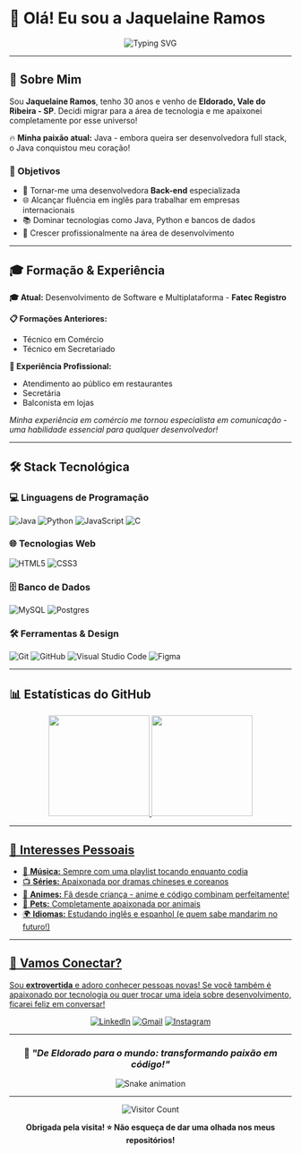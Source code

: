 # 👋 Olá! Eu sou a Jaquelaine Ramos

<div align="center">

![Typing SVG](https://readme-typing-svg.herokuapp.com/?color=ff69b4&size=35&center=true&vCenter=true&width=1000&lines=Bem-vinda+ao+meu+perfil!+🚀;Aspirante+a+Desenvolvedora+Back-end;Apaixonada+por+Java+e+Tecnologia!;De+Eldorado-SP+para+o+mundo+da+tech!+💻)

</div>

---

## 🌟 Sobre Mim

Sou **Jaquelaine Ramos**, tenho 30 anos e venho de **Eldorado, Vale do Ribeira - SP**. Decidi migrar para a área de tecnologia e me apaixonei completamente por esse universo! 

🔥 **Minha paixão atual:** Java - embora queira ser desenvolvedora full stack, o Java conquistou meu coração!

### 🎯 Objetivos
- 🚀 Tornar-me uma desenvolvedora **Back-end** especializada
- 🌐 Alcançar fluência em inglês para trabalhar em empresas internacionais
- 📚 Dominar tecnologias como Java, Python e bancos de dados
- 🌟 Crescer profissionalmente na área de desenvolvimento

---

## 🎓 Formação & Experiência

**🎓 Atual:** Desenvolvimento de Software e Multiplataforma - **Fatec Registro**

**📋 Formações Anteriores:**
- Técnico em Comércio
- Técnico em Secretariado

**💼 Experiência Profissional:**
- Atendimento ao público em restaurantes
- Secretária
- Balconista em lojas

*Minha experiência em comércio me tornou especialista em comunicação - uma habilidade essencial para qualquer desenvolvedor!*

---

## 🛠️ Stack Tecnológica

### 💻 Linguagens de Programação
![Java](https://img.shields.io/badge/java-%23ED8B00.svg?style=for-the-badge&logo=openjdk&logoColor=white)
![Python](https://img.shields.io/badge/python-3670A1?style=for-the-badge&logo=python&logoColor=ffdd54)
![JavaScript](https://img.shields.io/badge/javascript-%23323330.svg?style=for-the-badge&logo=javascript&logoColor=%23F7DF1E)
![C](https://img.shields.io/badge/c-%2300599C.svg?style=for-the-badge&logo=c&logoColor=white)

### 🌐 Tecnologias Web
![HTML5](https://img.shields.io/badge/html5-%23E34F26.svg?style=for-the-badge&logo=html5&logoColor=white)
![CSS3](https://img.shields.io/badge/css3-%231572B6.svg?style=for-the-badge&logo=css3&logoColor=white)

### 🗄️ Banco de Dados
![MySQL](https://img.shields.io/badge/mysql-%2300f.svg?style=for-the-badge&logo=mysql&logoColor=white)
![Postgres](https://img.shields.io/badge/postgres-%23316192.svg?style=for-the-badge&logo=postgresql&logoColor=white)

### 🛠️ Ferramentas & Design
![Git](https://img.shields.io/badge/git-%23F05033.svg?style=for-the-badge&logo=git&logoColor=white)
![GitHub](https://img.shields.io/badge/github-%23121011.svg?style=for-the-badge&logo=github&logoColor=white)
![Visual Studio Code](https://img.shields.io/badge/Visual%20Studio%20Code-0078d7.svg?style=for-the-badge&logo=visual-studio-code&logoColor=white)
![Figma](https://img.shields.io/badge/figma-%23F24E1E.svg?style=for-the-badge&logo=figma&logoColor=white)

---

## 📊 Estatísticas do GitHub

<div align="center">
  <a href="https://github.com/jk-ramos">
  <img height="180em" src="https://github-readme-stats.vercel.app/api?username=jk-ramos&show_icons=true&theme=dracula&include_all_commits=true&count_private=true"/>
  <img height="180em" src="https://github-readme-stats.vercel.app/api/top-langs/?username=jk-ramos&layout=compact&langs_count=7&theme=dracula"/>
</div>

---

## 🎨 Interesses Pessoais

- 🎵 **Música:** Sempre com uma playlist tocando enquanto codia
- 📺 **Séries:** Apaixonada por dramas chineses e coreanos
- 🍃 **Animes:** Fã desde criança - anime e código combinam perfeitamente!
- 🐾 **Pets:** Completamente apaixonada por animais
- 🌍 **Idiomas:** Estudando inglês e espanhol (e quem sabe mandarim no futuro!)

---

## 🤝 Vamos Conectar?

Sou **extrovertida** e adoro conhecer pessoas novas! Se você também é apaixonado por tecnologia ou quer trocar uma ideia sobre desenvolvimento, ficarei feliz em conversar!

<div align="center">

[![LinkedIn](https://img.shields.io/badge/LinkedIn-%230077B5.svg?style=for-the-badge&logo=linkedin&logoColor=white)](seu-linkedin)
[![Gmail](https://img.shields.io/badge/Gmail-D14836?style=for-the-badge&logo=gmail&logoColor=white)](mailto:seu-email@gmail.com)
[![Instagram](https://img.shields.io/badge/Instagram-%23E4405F.svg?style=for-the-badge&logo=Instagram&logoColor=white)](seu-instagram)

</div>

---

<div align="center">

### 💫 *"De Eldorado para o mundo: transformando paixão em código!"*

![Snake animation](https://github.com/jk-ramos/jk-ramos/blob/output/github-contribution-grid-snake.svg)

</div>

---

<div align="center">

![Visitor Count](https://profile-counter.glitch.me/jk-ramos/count.svg)

**Obrigada pela visita! ⭐ Não esqueça de dar uma olhada nos meus repositórios!**

</div>
